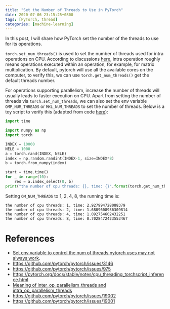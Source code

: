 ```yaml
---
title: "Set the Number of Threads to Use in PyTorch"
date: 2020-07-06 23:15:25+0800
tags: [PyTorch, thread]
categories: [machine-learning]
---
```


In this post, I will share how PyTorch set the number of the threads to use for
its operations.

<!--more-->

`torch.set_num_threads()` is used to set the number of threads used for intra
operations on CPU.  According to discussions
[here](https://stackoverflow.com/q/41233635/6064933), intra operation roughly
means operations executed within an operation, for example, for matrix
multiplication.  By default, pytorch will use all the available cores on the
computer, to verify this, we can use `torch.get_num_threads()` get the default
threads number.

For operations supporting parallelism, increase the number of threads will
usually leads to faster execution on CPU. Apart from setting the number of
threads via `torch.set_num_threads`, we can also set the env variable
`OMP_NUM_THREADS` or `MKL_NUM_THREADS` to set the number of threads. Below is a
toy script to verify this (adapted from code
[here](https://github.com/pytorch/pytorch/issues/7087#issue-318787926)):

```python
import time

import numpy as np
import torch

INDEX = 10000
NELE = 1000
a = torch.rand(INDEX, NELE)
index = np.random.randint(INDEX-1, size=INDEX*8)
b = torch.from_numpy(index)

start = time.time()
for _ in range(10):
    res = a.index_select(0, b)
print("the number of cpu threads: {}, time: {}".format(torch.get_num_threads(), time.time()-start))
```

Setting `OM_NUM_THREADS` to 1, 2, 4, 8, the running time is:

```
the number of cpu threads: 1, time: 2.927994728088379
the number of cpu threads: 2, time: 1.6809608936309814
the number of cpu threads: 4, time: 1.092754602432251
the number of cpu threads: 8, time: 0.7028472423553467
```

# References

+ [Set env variable to control the num of threads pytorch uses may not always work](https://github.com/pytorch/pytorch/issues/16894).
+ https://github.com/pytorch/pytorch/issues/3146
+ https://github.com/pytorch/pytorch/issues/975
+ https://pytorch.org/docs/stable/notes/cpu_threading_torchscript_inference.html
+ [Meaning of inter_op_parallelism_threads and intra_op_parallelism_threads](https://stackoverflow.com/q/41233635/6064933)
+ https://github.com/pytorch/pytorch/issues/19002
+ https://github.com/pytorch/pytorch/issues/19001
